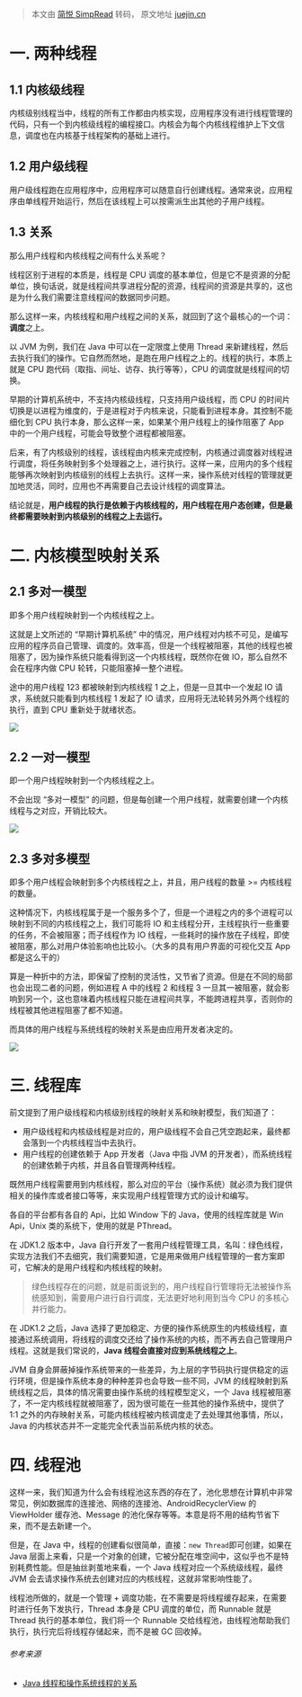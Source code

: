 > 本文由 [简悦 SimpRead](http://ksria.com/simpread/) 转码， 原文地址 [juejin.cn](https://juejin.cn/post/7085227749215830023)

一. 两种线程
=======

1.1 内核级线程
---------

内核级别线程当中，线程的所有工作都由内核实现，应用程序没有进行线程管理的代码，只有一个到内核级线程的编程接口。内核会为每个内核线程维护上下文信息，调度也在内核基于线程架构的基础上进行。

1.2 用户级线程
---------

用户级线程跑在应用程序中，应用程序可以随意自行创建线程。通常来说，应用程序由单线程开始运行，然后在该线程上可以按需派生出其他的子用户线程。

1.3 关系
------

那么用户线程和内核线程之间有什么关系呢？

线程区别于进程的本质是，线程是 CPU 调度的基本单位，但是它不是资源的分配单位，换句话说，就是线程间共享进程分配的资源，线程间的资源是共享的，这也是为什么我们需要注意线程间的数据同步问题。

那么这样一来，内核线程和用户线程之间的关系，就回到了这个最核心的一个词：**调度**之上。

以 JVM 为例，我们在 Java 中可以在一定限度上使用 Thread 来新建线程，然后去执行我们的操作。它自然而然地，是跑在用户线程之上的。线程的执行，本质上就是 CPU 跑代码（取指、间址、访存、执行等等），CPU 的调度就是线程间的切换。

早期的计算机系统中，不支持内核级线程，只支持用户级线程，而 CPU 的时间片切换是以进程为维度的，于是进程对于内核来说，只能看到进程本身。其控制不能细化到 CPU 执行本身，那么这样一来，如果某个用户线程上的操作阻塞了 App 中的一个用户线程，可能会导致整个进程都被阻塞。

后来，有了内核级别的线程，该线程由内核来完成控制，内核通过调度器对线程进行调度，将任务映射到多个处理器之上，进行执行。这样一来，应用内的多个线程能够再次映射到内核级别的线程上去执行。这样一来，操作系统对线程的管理就更加地灵活，同时，应用也不再需要自己去设计线程的调度算法。

结论就是，**用户线程的执行是依赖于内核线程的，用户线程在用户态创建，但是最终都需要映射到内核级别的线程之上去运行。**

二. 内核模型映射关系
===========

2.1 多对一模型
---------

即多个用户线程映射到一个内核线程之上。

这就是上文所述的 “早期计算机系统” 中的情况，用户线程对内核不可见，是编写应用的程序员自己管理、调度的。效率高，但是一个线程被阻塞，其他的线程也被阻塞了，因为操作系统只能看得到这一个内核线程，既然你在做 IO，那么自然不会在程序内做 CPU 轮转，只能阻塞掉一整个进程。

途中的用户线程 123 都被映射到内核线程 1 之上，但是一旦其中一个发起 IO 请求，系统就只能看到内核线程 1 发起了 IO 请求，应用将无法轮转另外两个线程的执行，直到 CPU 重新处于就绪状态。

![](https://p3-juejin.byteimg.com/tos-cn-i-k3u1fbpfcp/d675640a3c0f43598df05dd5a482e062~tplv-k3u1fbpfcp-zoom-in-crop-mark:1512:0:0:0.awebp?)

2.2 一对一模型
---------

即一个用户线程映射到一个内核线程之上。

不会出现 “多对一模型” 的问题，但是每创建一个用户线程，就需要创建一个内核线程与之对应，开销比较大。

![](https://p6-juejin.byteimg.com/tos-cn-i-k3u1fbpfcp/09f1be9ec1a444ccb2eb2c1d1748cec0~tplv-k3u1fbpfcp-zoom-in-crop-mark:1512:0:0:0.awebp?)

2.3 多对多模型
---------

即多个用户线程会映射到多个内核线程之上，并且，用户线程的数量 >= 内核线程的数量。

这种情况下，内核线程属于是一个服务多个了，但是一个进程之内的多个进程可以映射到不同的内核线程之上，我们可能将 IO 和主线程分开，主线程执行一些重要的任务，不会被阻塞；而子线程作为 IO 线程，一些耗时的操作放在子线程，即使被阻塞，那么对用户体验影响也比较小。（大多的具有用户界面的可视化交互 App 都是这么干的）

算是一种折中的方法，即保留了控制的灵活性，又节省了资源。但是在不同的局部也会出现二者的问题，例如进程 A 中的线程 2 和线程 3 一旦其一被阻塞，就会影响到另一个，这也意味着内核线程只能在进程间共享，不能跨进程共享，否则你的线程被其他进程阻塞了都不知道。

而具体的用户线程与系统线程的映射关系是由应用开发者决定的。

![](https://p3-juejin.byteimg.com/tos-cn-i-k3u1fbpfcp/03e8fbfc265646b1aed5e408e6e537c5~tplv-k3u1fbpfcp-zoom-in-crop-mark:1512:0:0:0.awebp?)

三. 线程库
======

前文提到了用户级线程和内核级别线程的映射关系和映射模型，我们知道了：

*   用户级线程和内核级线程是对应的，用户级线程不会自己凭空跑起来，最终都会落到一个内核线程当中去执行。
*   用户线程的创建依赖于 App 开发者（Java 中指 JVM 的开发者），而系统线程的创建依赖于内核，并且各自管理两种线程。

既然用户线程需要用到内核线程，那么对应的平台（操作系统）就必须为我们提供相关的操作库或者接口等等，来实现用户线程管理方式的设计和编写。

各自的平台都有各自的 Api，比如 Window 下的 Java，使用的线程库就是 Win Api，Unix 类的系统下，使用的就是 PThread。

在 JDK1.2 版本中，Java 自行开发了一套用户线程管理工具，名叫：绿色线程，实现方法我们不去细究，我们需要知道，它是用来做用户线程管理的一套方案即可，它解决的是用户线程和内核线程的映射。

> 绿色线程存在的问题，就是前面说到的，用户线程自行管理将无法被操作系统感知到，需要用户进行自行调度，无法更好地利用到当今 CPU 的多核心并行能力。

在 JDK1.2 之后，Java 选择了更加稳定、方便的操作系统原生的内核级线程，直接通过系统调用，将线程的调度交还给了操作系统的内核，而不再去自己管理用户线程。这就是我们常说的，**Java 线程会直接对应到系统线程之上**。

JVM 自身会屏蔽掉操作系统带来的一些差异，为上层的字节码执行提供稳定的运行环境，但是操作系统本身的种种差异也会导致一些不同，JVM 的线程映射到系统线程之后，具体的情况需要由操作系统的线程模型定义，一个 Java 线程被阻塞了，不一定内核线程就被阻塞了，因为很可能在一些其他的操作系统中，提供了 1:1 之外的内存映射关系，可能内核线程被内核调度走了去处理其他事情，所以，Java 的内核状态并不一定能完全代表当前系统内核的状态。

四. 线程池
======

这样一来，我们知道为什么会有线程池这东西的存在了，池化思想在计算机中非常常见，例如数据库的连接池、网络的连接池、AndroidRecyclerView 的 ViewHolder 缓存池、Message 的池化保存等等。本意是将不用的结构节省下来，而不是去新建一个。

但是，在 Java 中，线程的创建看似很简单，直接：`new Thread`即可创建，如果在 Java 层面上来看，只是一个对象的创建，它被分配在堆空间中，这似乎也不是特别耗费性能。但是抽丝剥茧地来看，一个 Java 线程对应一个系统级线程，最终 JVM 会去请求操作系统去创建对应的内核线程，这就非常影响性能了。

线程池所做的，就是一个管理 + 调度功能，在不需要是将线程缓存起来，在需要时进行任务下发执行，Thread 本身是 CPU 调度的单位，而 Runnable 就是 Thread 执行的基本单位，我们将一个 Runnable 交给线程池，由线程池帮助我们执行，执行完后将线程存储起来，而不是被 GC 回收掉。

###### 参考来源

*   [Java 线程和操作系统线程的关系](https://link.juejin.cn?target=https%3A%2F%2Fzhuanlan.zhihu.com%2Fp%2F474022823 "https://zhuanlan.zhihu.com/p/474022823")